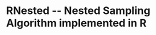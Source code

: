 RNested -- Nested Sampling Algorithm implemented in R
=====================================================



